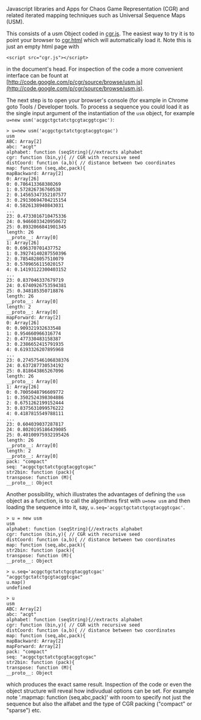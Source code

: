 Javascript libraries and Apps for Chaos Game Representation (CGR) and related iterated mapping techniques such as Universal Sequence Maps (USM).

This consists of a usm Object coded in [cgr.js](http://cgr.googlecode.com/hg/cgr.js). The easiest way to try it is to point your browser to [cgr.html](http://cgr.googlecode.com/hg/cgr.html) which will automatically load it. Note this is just an empty html page with

```
<script src="cgr.js"></script>
```

in the document's head. For inspection of the code a more convenient interface can be fount at [http://code.google.com/p/cgr/source/browse/usm.js](http://code.google.com/p/cgr/source/browse/usm.js).

The next step is to open your browser's console (for example in Chrome goto Tools / Developer tools. To process a sequence you could load it as the single input argument of the instantiation of the `usm` object, for example `u=new usm('acggctgctatctgcgtacggtcgac')`:
```
> u=new usm('acggctgctatctgcgtacggtcgac')
usm
ABC: Array[2]
abc: "acgt"
alphabet: function (seqString){//extracts alphabet
cgr: function (bin,y){ // CGR with recursive seed
distCoord: function (a,b){ // distance between two coordinates
map: function (seq,abc,pack){
mapBackward: Array[2]
0: Array[26]
0: 0.786413368380269
1: 0.572826736760538
2: 0.14565347352107577
3: 0.29130694704215154
4: 0.5826138940843031
...
23: 0.4733016710475336
24: 0.9466033420950672
25: 0.8932066841901345
length: 26
__proto__: Array[0]
1: Array[26]
0: 0.696370701437752
1: 0.39274140287550396
2: 0.7854828057510079
3: 0.5709656115020157
4: 0.14193122300403152
...
23: 0.837046337679719
24: 0.6740926753594381
25: 0.348185350718876
length: 26
__proto__: Array[0]
length: 2
__proto__: Array[0]
mapForward: Array[2]
0: Array[26]
0: 0.909321932633548
1: 0.954660966316774
2: 0.477330483158387
3: 0.2386652415791935
4: 0.6193326207895968
...
23: 0.27457546106838376
24: 0.637287730534192
25: 0.818643865267096
length: 26
__proto__: Array[0]
1: Array[26]
0: 0.7005048796609772
1: 0.3502524398304886
2: 0.6751262199152444
3: 0.8375631099576222
4: 0.4187815549788111
...
23: 0.604039037287817
24: 0.8020195186439085
25: 0.40100975932195426
length: 26
__proto__: Array[0]
length: 2
__proto__: Array[0]
pack: "compact"
seq: "acggctgctatctgcgtacggtcgac"
str2bin: function (pack){
transpose: function (M){
__proto__: Object
```
Another possibility, which illustrates the advantages of defining the `usm` object as a function, is to call the algorithms first with `u=new usm` and then loading the sequence into it, say, `u.seq='acggctgctatctgcgtacggtcgac'`.

```
> u = new usm
usm
alphabet: function (seqString){//extracts alphabet
cgr: function (bin,y){ // CGR with recursive seed
distCoord: function (a,b){ // distance between two coordinates
map: function (seq,abc,pack){
str2bin: function (pack){
transpose: function (M){
__proto__: Object

> u.seq='acggctgctatctgcgtacggtcgac'
"acggctgctatctgcgtacggtcgac"
u.map()
undefined

> u
usm
ABC: Array[2]
abc: "acgt"
alphabet: function (seqString){//extracts alphabet
cgr: function (bin,y){ // CGR with recursive seed
distCoord: function (a,b){ // distance between two coordinates
map: function (seq,abc,pack){
mapBackward: Array[2]
mapForward: Array[2]
pack: "compact"
seq: "acggctgctatctgcgtacggtcgac"
str2bin: function (pack){
transpose: function (M){
__proto__: Object
```

which produces the exact same result. Inspection of the code or even the object structure will reveal how indivudual options can be set. For example note '.mapmap: function (seq,abc,pack)' with room to specify not just the sequence but also the alfabet and the type of CGR packing ("compact" or "sparse") etc.